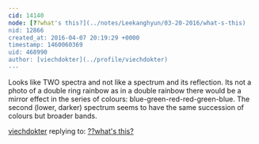 ```yaml
---
cid: 14140
node: [??what's this?](../notes/Leekanghyun/03-20-2016/what-s-this)
nid: 12866
created_at: 2016-04-07 20:19:29 +0000
timestamp: 1460060369
uid: 468990
author: [viechdokter](../profile/viechdokter)
---
```


Looks like TWO spectra and not like a spectrum and its reflection. Its not a photo of a double ring rainbow as in a double rainbow there would be a mirror effect in the series of colours: blue-green-red-red-green-blue. The second (lower, darker) spectrum seems to have the same succession of colours but broader bands.

[viechdokter](../profile/viechdokter) replying to: [??what's this?](../notes/Leekanghyun/03-20-2016/what-s-this)

